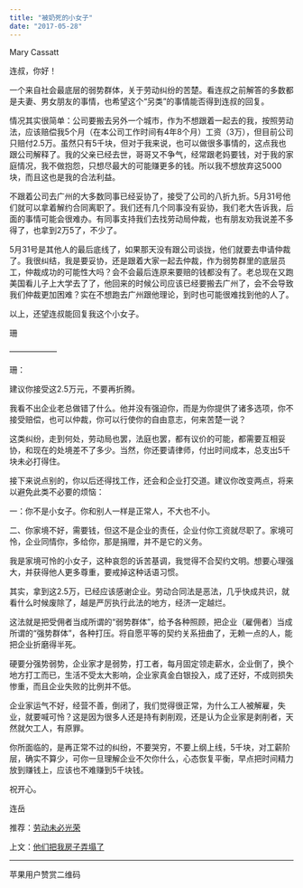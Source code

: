 ```yaml
---
title: "被奶死的小女子"
date: "2017-05-28"
---
```


Mary Cassatt

连叔，你好！

一个来自社会最底层的弱势群体，关于劳动纠纷的苦楚。看连叔之前解答的多数都是夫妻、男女朋友的事情，也希望这个“另类”的事情能否得到连叔的回复。

情况其实很简单：公司要搬去另外一个城市，作为不想跟着一起去的我，按照劳动法，应该赔偿我5个月（在本公司工作时间有4年8个月）工资（3万），但目前公司只赔付2.5万。虽然只有5千块，但对于我来说，也可以做很多事情的，这点我也跟公司解释了。我的父亲已经去世，哥哥又不争气，经常跟老妈要钱，对于我的家庭情况，我不做抱怨，只想尽最大的可能赚更多的钱。所以我不想放弃这5000块，而且这也是我的合法利益。

不跟着公司去广州的大多数同事已经妥协了，接受了公司的八折九折。5月31号他们就可以拿着解约合同离职了。我们还有几个同事没有妥协，我们老大告诉我，后面的事情可能会很难办。有同事支持我们去找劳动局仲裁，也有朋友劝我说差不多得了，也拿到2万5了，不少了。

5月31号是其他人的最后底线了，如果那天没有跟公司谈拢，他们就要去申请仲裁了。我很纠结，我是要妥协，还是跟着大家一起去仲裁，作为弱势群里的底层员工，仲裁成功的可能性大吗？会不会最后连原来要赔的钱都没有了。老总现在又跑美国看儿子上大学去了了，他回来的时候公司应该已经要搬去广州了，会不会导致我们仲裁更加困难？实在不想跑去广州跟他理论，到时也可能很难找到他的人了。

以上，还望连叔能回复我这个小女子。  

珊

——————

珊：

建议你接受这2.5万元，不要再折腾。

我看不出企业老总做错了什么。他并没有强迫你，而是为你提供了诸多选项，你不接受赔偿，也可以仲裁，你可以行使你的自由意志，何来苦楚一说？

这类纠纷，走到何处，劳动局也罢，法庭也罢，都有议价的可能，都需要互相妥协，和现在的处境差不了多少。当然，你还要请律师，付出时间成本，总支出5千块未必打得住。

接下来说点别的，你以后还得找工作，还会和企业打交道。建议你改变两点，将来以避免此类不必要的烦恼：

一：你不是小女子。你和别人一样是正常人，不大也不小。

二、你家境不好，需要钱，但这不是企业的责任，企业付你工资就尽职了。家境可怜，企业同情你，多给你，那是捐赠，并不是它的义务。

我是家境可怜的小女子，这种哀怨的诉苦基调，我觉得不合契约文明。想要心理强大，并获得他人更多尊重，要戒掉这种话语习惯。

其实，拿到这2.5万，已经应该感谢企业。劳动合同法是恶法，几乎快成共识，就看什么时候废除了，越是严厉执行此法的地方，经济一定越烂。

这法就是把受佣者当成所谓的“弱势群体”，给予各种照顾，把企业（雇佣者）当成所谓的“强势群体”，各种打压。将自愿平等的契约关系扭曲了，无赖一点的人，能把企业折磨得半死。

硬要分强势弱势，企业家才是弱势，打工者，每月固定领走薪水，企业倒了，换个地方打工而已，生活不受太大影响，企业家真金白银投入，成了还好，不成则损失惨重，而且企业失败的比例并不低。

企业家运气不好，经营不善，倒闭了，我们觉得很正常，为什么工人被解雇，失业，就要喊可怜？这是因为很多人还是持有剥削观，还是认为企业家是剥削者，天然就欠工人，有原罪。 

你所面临的，是再正常不过的纠纷，不要哭穷，不要上纲上线，5千块，对工薪阶层，确实不算少，可你一旦理解企业不欠你什么，心态恢复平衡，早点把时间精力放到赚钱上，应该也不难赚到5千块钱。

祝开心。

连岳

推荐：[劳动未必光荣](http://mp.weixin.qq.com/s?__biz=MjM5NDU0Mjk2MQ==&mid=2651623005&idx=1&sn=3cb1a04ffecc106e655813b1f3b12ca3&chksm=bd7e0a438a098355c45f07eb3cd72f5e6c03e85e7a522f7e94ac8e416cd5a369ad315c0225e0&scene=21#wechat_redirect)

上文：[他们把我房子弄塌了](http://mp.weixin.qq.com/s?__biz=MjM5NDU0Mjk2MQ==&mid=2651623095&idx=1&sn=72086f2a6c0e90254ca407673104e836&chksm=bd7e0aa98a0983bfd01e5d8ed384e0b94660a39d65ce3d4deac7d255400b9e00008be45b0f74&scene=21#wechat_redirect)

* * *

苹果用户赞赏二维码
